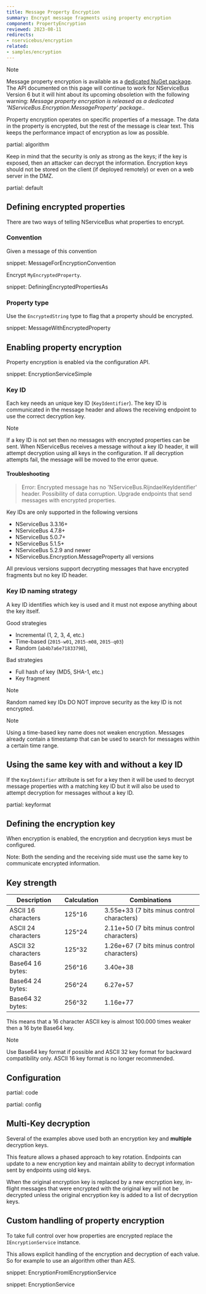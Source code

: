 ```yaml
---
title: Message Property Encryption
summary: Encrypt message fragments using property encryption
component: PropertyEncryption
reviewed: 2023-08-11
redirects:
- nservicebus/encryption
related:
- samples/encryption
---
```


> [!NOTE]
> Message property encryption is available as a [dedicated NuGet package](/nservicebus/security/property-encryption.md). The API documented on this page will continue to work for NServiceBus Version 6 but it will hint about its upcoming obsoletion with the following warning: *Message property encryption is released as a dedicated 'NServiceBus.Encryption.MessageProperty' package.*.

Property encryption operates on specific properties of a message. The data in the property is encrypted, but the rest of the message is clear text. This keeps the performance impact of encryption as low as possible.

partial: algorithm

Keep in mind that the security is only as strong as the keys; if the key is exposed, then an attacker can decrypt the information. Encryption keys should not be stored on the client (if deployed remotely) or even on a web server in the DMZ.

partial: default

## Defining encrypted properties

There are two ways of telling NServiceBus what properties to encrypt.

### Convention

Given a message of this convention

snippet: MessageForEncryptionConvention

Encrypt `MyEncryptedProperty`.

snippet: DefiningEncryptedPropertiesAs

### Property type

Use the `EncryptedString` type to flag that a property should be encrypted.

snippet: MessageWithEncryptedProperty

## Enabling property encryption

Property encryption is enabled via the configuration API.

snippet: EncryptionServiceSimple

### Key ID

Each key needs an unique key ID (`KeyIdentifier`). The key ID is communicated in the message header and allows the receiving endpoint to use the correct decryption key.

> [!NOTE]
> If a key ID is not set then no messages with encrypted properties can be sent. When NServiceBus receives a message without a key ID header, it will attempt decryption using all keys in the configuration. If all decryption attempts fail, the message will be moved to the error queue.

#### Troubleshooting

> Error: Encrypted message has no 'NServiceBus.RijndaelKeyIdentifier' header. Possibility of data corruption. Upgrade endpoints that send messages with encrypted properties.

Key IDs are only supported in the following versions

* NServiceBus 3.3.16+
* NServiceBus 4.7.8+
* NServiceBus 5.0.7+
* NServiceBus 5.1.5+
* NServiceBus 5.2.9 and newer
* NServiceBus.Encryption.MessageProperty all versions

All previous versions support decrypting messages that have encrypted fragments but no key ID header.

### Key ID naming strategy

A key ID identifies which key is used and it must not expose anything about the key itself.

Good strategies

* Incremental (1, 2, 3, 4, etc.)
* Time-based (`2015-w01`, `2015-m08`, `2015-q03`)
* Random (`ab4b7a6e71833798`),

Bad strategies

* Full hash of key (MD5, SHA-1, etc.)
* Key fragment

> [!NOTE]
> Random named key IDs DO NOT improve security as the key ID is not encrypted.

> [!NOTE]
> Using a time-based key name does not weaken encryption. Messages already contain a timestamp that can be used to search for messages within a certain time range.

## Using the same key with and without a key ID

If the `KeyIdentifier` attribute is set for a key then it will be used to decrypt message properties with a matching key ID but it will also be used to attempt decryption for messages without a key ID.

partial: keyformat

## Defining the encryption key

When encryption is enabled, the encryption and decryption keys must be configured.

Note: Both the sending and the receiving side must use the same key to communicate encrypted information.

## Key strength

Description        | Calculation| Combinations
-------------------|------------|-------
ASCII 16 characters| 125^16     |  3.55e+33 (7 bits minus control characters)
ASCII 24 characters| 125^24     |  2.11e+50 (7 bits minus control characters)
ASCII 32 characters| 125^32     |  1.26e+67 (7 bits minus control characters)
Base64 16 bytes:   | 256^16     |  3.40e+38
Base64 24 bytes:   | 256^24     |  6.27e+57
Base64 32 bytes:   | 256^32     |  1.16e+77

This means that a 16 character ASCII key is almost 100.000 times weaker then a 16 byte Base64 key.

> [!NOTE]
> Use Base64 key format if possible and ASCII 32 key format for backward compatibility only. ASCII 16 key format is no longer recommended.

## Configuration

partial: code

partial: config

## Multi-Key decryption

Several of the examples above used both an encryption key and **multiple** decryption keys.

This feature allows a phased approach to key rotation. Endpoints can update to a new encryption key and maintain ability to decrypt information sent by endpoints using old keys.

When the original encryption key is replaced by a new encryption key, in-flight messages that were encrypted with the original key will not be decrypted unless the original encryption key is added to a list of decryption keys.

## Custom handling of property encryption

To take full control over how properties are encrypted replace the `IEncryptionService` instance.

This allows explicit handling of the encryption and decryption of each value. So for example to use an algorithm other than AES.

snippet: EncryptionFromIEncryptionService

snippet: EncryptionService
